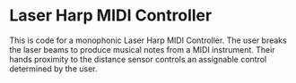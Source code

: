 # Laser Harp MIDI Controller

This is code for a monophonic Laser Harp MIDI Controller.
The user breaks the laser beams to produce musical notes from a MIDI instrument.
Their hands proximity to the distance sensor controls an assignable control determined by the user.